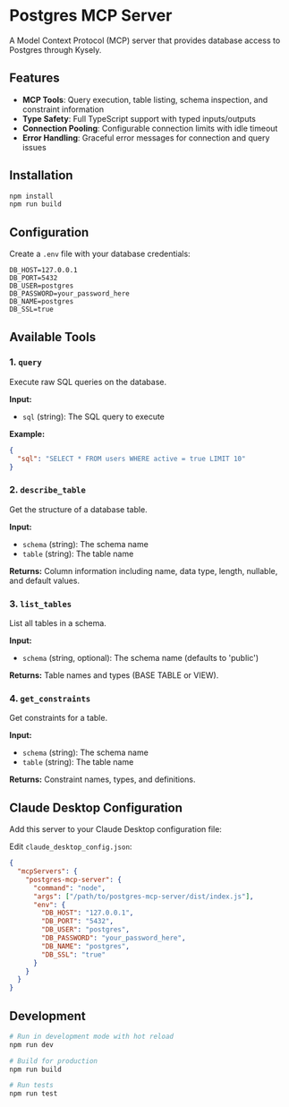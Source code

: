 # Postgres MCP Server

A Model Context Protocol (MCP) server that provides database access to Postgres through Kysely.

## Features

- **MCP Tools**: Query execution, table listing, schema inspection, and constraint information
- **Type Safety**: Full TypeScript support with typed inputs/outputs
- **Connection Pooling**: Configurable connection limits with idle timeout
- **Error Handling**: Graceful error messages for connection and query issues

## Installation

```bash
npm install
npm run build
```

## Configuration

Create a `.env` file with your database credentials:

```env
DB_HOST=127.0.0.1
DB_PORT=5432
DB_USER=postgres
DB_PASSWORD=your_password_here
DB_NAME=postgres
DB_SSL=true
```

## Available Tools

### 1. `query`

Execute raw SQL queries on the database.

**Input:**

- `sql` (string): The SQL query to execute

**Example:**

```json
{
  "sql": "SELECT * FROM users WHERE active = true LIMIT 10"
}
```

### 2. `describe_table`

Get the structure of a database table.

**Input:**

- `schema` (string): The schema name
- `table` (string): The table name

**Returns:** Column information including name, data type, length, nullable, and default values.

### 3. `list_tables`

List all tables in a schema.

**Input:**

- `schema` (string, optional): The schema name (defaults to 'public')

**Returns:** Table names and types (BASE TABLE or VIEW).

### 4. `get_constraints`

Get constraints for a table.

**Input:**

- `schema` (string): The schema name
- `table` (string): The table name

**Returns:** Constraint names, types, and definitions.

## Claude Desktop Configuration

Add this server to your Claude Desktop configuration file:

Edit `claude_desktop_config.json`:

```json
{
  "mcpServers": {
    "postgres-mcp-server": {
      "command": "node",
      "args": ["/path/to/postgres-mcp-server/dist/index.js"],
      "env": {
        "DB_HOST": "127.0.0.1",
        "DB_PORT": "5432",
        "DB_USER": "postgres",
        "DB_PASSWORD": "your_password_here",
        "DB_NAME": "postgres",
        "DB_SSL": "true"
      }
    }
  }
}
```

## Development

```bash
# Run in development mode with hot reload
npm run dev

# Build for production
npm run build

# Run tests
npm run test
```
